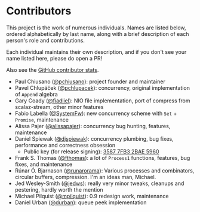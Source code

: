 # Contributors

This project is the work of numerous individuals. Names are listed below, ordered alphabetically by last name, along with a brief description of each person's role and contributions. 

Each individual maintains their own description, and if you don't see your name listed here, please do open a PR!

Also see the [GitHub contributor stats](https://github.com/functional-streams-for-scala/fs2/graphs/contributors).

- Paul Chiusano ([@pchiusano](https://github.com/pchiusano)): project founder and maintainer
- Pavel Chlupáček ([@pchlupacek](https://github.com/pchlupacek)): concurrency, original implementation of `Append` algebra
- Gary Coady ([@fiadliel](https://github.com/fiadliel)): NIO file implementation, port of compress from scalaz-stream, other minor features
- Fabio Labella ([@SystemFw](https://github.com/SystemFw)): new concurrency scheme with `Set` + `Promise`, maintenance
- Alissa Pajer ([@alissapajer](https://github.com/alissapajer)): concurrency bug hunting, features, maintenance
- Daniel Spiewak ([@djspiewak](https://github.com/djspiewak)): concurrency plumbing, bug fixes, performance and correctness obsession
  + Public key (for release signing): [3587 7FB3 2BAE 5960](https://keybase.io/djspiewak)
- Frank S. Thomas ([@fthomas](https://github.com/fthomas)): a lot of `Process1` functions, features, bug fixes, and maintenance
- Rúnar Ó. Bjarnason ([@runarorama](https://github.com/runarorama)): Various processes and combinators, circular buffers, compression. I'm an ideas man, Michael.
- Jed Wesley-Smith ([@jedws](https://github.com/jedws)): really very minor tweaks, cleanups and pestering, hardly worth the mention
- Michael Pilquist ([@mpilquist](https://github.com/mpilquist)): 0.9 redesign work, maintenance
- Daniel Urban ([@durban](https://github.com/durban)): queue peek implementation
